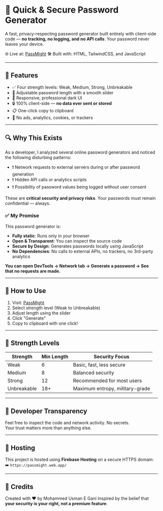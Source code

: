 # 🔐 Quick & Secure Password Generator

A fast, privacy-respecting password generator built entirely with client-side code — **no tracking, no logging, and no API calls**. Your password never leaves your device.

🌐 Live at: [PassMight](https://passmight.web.app/)
🛠️ Built with: HTML, TailwindCSS, and JavaScript

---

## 🚀 Features

- ✅ Four strength levels: Weak, Medium, Strong, Unbreakable
- 🔧 Adjustable password length with a smooth slider
- 🎨 Responsive, professional dark UI
- 🔒 100% client-side — **no data ever sent or stored**
- 📋 One-click copy to clipboard
- 🚫 No ads, analytics, cookies, or trackers

---

## 🔍 Why This Exists

As a developer, I analyzed several online password generators and noticed the following disturbing patterns:

- ❗ Network requests to external servers during or after password generation
- ❗ Hidden API calls or analytics scripts
- ❗ Possibility of password values being logged without user consent

These are **critical security and privacy risks**. Your passwords must remain confidential — always.

### ✅ My Promise

This password generator is:

- **Fully static**: Runs only in your browser
- **Open & Transparent**: You can inspect the source code
- **Secure by Design**: Generates passwords locally using JavaScript
- **No Dependencies**: No calls to external APIs, no trackers, no 3rd-party analytics

**You can open DevTools → Network tab → Generate a password → See that no requests are made.**

---

## 🔧 How to Use

1. Visit: [PassMight](https://passmight.web.app/)
2. Select strength level (Weak to Unbreakable)
3. Adjust length using the slider
4. Click "Generate"
5. Copy to clipboard with one click!

---

## 🔐 Strength Levels

| Strength      | Min Length | Security Focus                   |
|---------------|------------|----------------------------------|
| Weak          | 6          | Basic, fast, less secure         |
| Medium        | 8          | Balanced security                |
| Strong        | 12         | Recommended for most users       |
| Unbreakable   | 18+        | Maximum entropy, military-grade  |

---

## 🧪 Developer Transparency

Feel free to inspect the code and network activity. No secrets.  
Your trust matters more than anything else.

---

## 📁 Hosting

This project is hosted using **Firebase Hosting** on a secure HTTPS domain:  
➡️ `https://passmight.web.app/`


---

## 🙌 Credits

Created with ❤️ by Mohammed Usman E Gani 
Inspired by the belief that **your security is your right, not a premium feature**.

